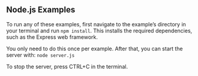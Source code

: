 ## Node.js Examples

To run any of these examples, first navigate to the example’s directory in your terminal and run `npm install`. This installs the required dependencies, such as the Express web framework.

You only need to do this once per example. After that, you can start the server with: `node server.js`

To stop the server, press CTRL+C in the terminal.
